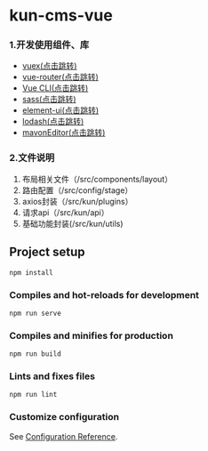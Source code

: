 # kun-cms-vue

### 1.开发使用组件、库

- [vuex(点击跳转)](https://vuex.vuejs.org/zh/)
- [vue-router(点击跳转)](https://router.vuejs.org/zh/)
- [Vue CLI(点击跳转)](https://cli.vuejs.org/zh/)
- [sass(点击跳转)](https://www.sass.hk/)
- [element-ui(点击跳转)](https://element.eleme.cn/#/zh-CN/component/menu)
- [lodash(点击跳转)](https://www.lodashjs.com/)
- [mavonEditor(点击跳转)](https://www.npmjs.com/package/mavon-editor)

### 2.文件说明

1. 布局相关文件（/src/components/layout）
2. 路由配置（/src/config/stage）
3. axios封装（/src/kun/plugins）
4. 请求api（/src/kun/api）
5. 基础功能封装(/src/kun/utils)


## Project setup
```
npm install
```

### Compiles and hot-reloads for development
```
npm run serve
```

### Compiles and minifies for production
```
npm run build
```

### Lints and fixes files
```
npm run lint
```

### Customize configuration
See [Configuration Reference](https://cli.vuejs.org/config/).
